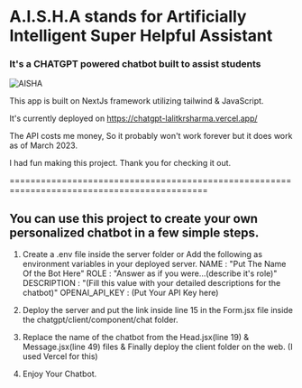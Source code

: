 <h1>A.I.S.H.A stands for Artificially Intelligent Super Helpful Assistant</h1>
<h3>It's a CHATGPT powered chatbot built to assist students</h3>

![AISHA](https://media.licdn.com/dms/image/D4D22AQGCkNNPTwyakw/feedshare-shrink_800/0/1679850730327?e=1682553600&v=beta&t=-agGtgCUePhuJS1NuCwCM1CBAxEAl3u-ldiQO_VIZ9k "AISHA")

This app is built on NextJs framework utilizing tailwind & JavaScript.

It's currently deployed on https://chatgpt-lalitkrsharma.vercel.app/

The API costs me money, So it probably won't work forever but it does work as of March 2023.

I had fun making this project. Thank you for checking it out.


============================================================================================

<h2>
You can use this project to create your own personalized chatbot in a few simple steps.
</h2>

1. Create a .env file inside the server folder or Add the following as environment variables in your deployed server.
NAME : "Put The Name Of the Bot Here"
ROLE : "Answer as if you were...(describe it's role)"
DESCRIPTION : "(Fill this value with your detailed descriptions for the chatbot)"
OPENAI_API_KEY : (Put Your API Key here)

2. Deploy the server and put the link inside line 15 in the Form.jsx file inside the chatgpt/client/component/chat folder.

3. Replace the name of the chatbot from the Head.jsx(line 19) & Message.jsx(line 49) files & Finally deploy the client folder on the web. (I used Vercel for this)

4. Enjoy Your Chatbot.
